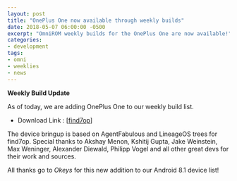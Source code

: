 ```yaml
---
layout: post
title: "OnePlus One now available through weekly builds"
date: 2018-05-07 06:00:00 -0500
excerpt: "OmniROM weekly builds for the OnePlus One are now available!"
categories:
- development
tags:
- omni
- weeklies
- news
---
```



**Weekly Build Update**


As of today, we are adding OnePlus One to our weekly build list.


 - Download Link : [[find7op](http://dl.omnirom.org/find7op/)]


The device bringup is based on AgentFabulous and LineageOS trees for find7op. Special thanks to Akshay Menon, Kshitij Gupta, Jake Weinstein, Max Weninger, Alexander Diewald, Philipp Vogel and all other great devs for their work and sources. 

All thanks go to *Okeys* for this new addition to our Android 8.1 device list!
